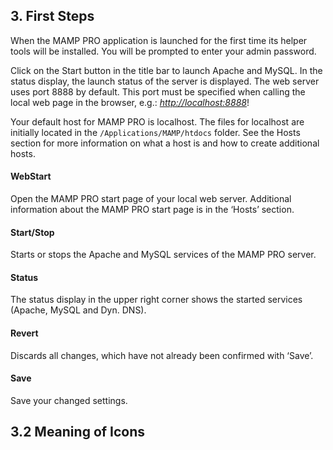## 3. First Steps

When the MAMP PRO application is launched for the first time its helper tools will be installed. You will be prompted to enter your admin password.

Click on the Start button in the title bar to launch Apache and MySQL. In the status display, the launch status of the server is displayed. The web server uses port 8888 by default. This port must be specified when calling the local web page in the browser, e.g.: _<http://localhost:8888>_!

Your default host for MAMP PRO is localhost. The files for localhost are initially located in the `/Applications/MAMP/htdocs` folder. See the Hosts section for more information on what a host is and how to create additional hosts.

#### WebStart
Open the MAMP PRO start page of your local web server. Additional information about the MAMP PRO start page is in the ‘Hosts’ section.
#### Start/Stop
Starts or stops the Apache and MySQL services of the MAMP PRO server.
#### Status
The status display in the upper right corner shows the started services (Apache, MySQL and Dyn. DNS).
#### Revert
Discards all changes, which have not already been confirmed with ‘Save’.
#### Save
Save your changed settings.

## 3.2 Meaning of Icons
